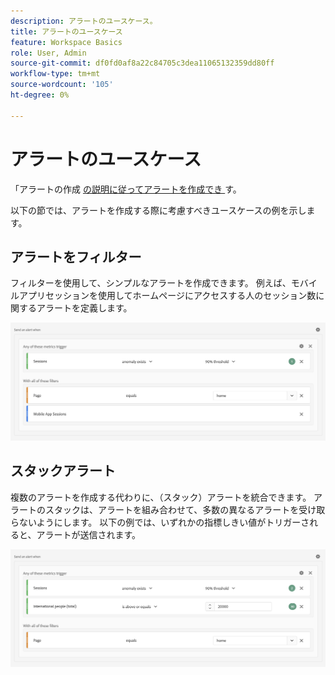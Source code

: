 ```yaml
---
description: アラートのユースケース。
title: アラートのユースケース
feature: Workspace Basics
role: User, Admin
source-git-commit: df0fd0af8a22c84705c3dea11065132359dd80ff
workflow-type: tm+mt
source-wordcount: '105'
ht-degree: 0%

---
```


# アラートのユースケース

「アラートの作成 [ の説明に従ってアラートを作成でき ](/help/components/c-intelligent-alerts/alert-builder.md) す。

以下の節では、アラートを作成する際に考慮すべきユースケースの例を示します。

## アラートをフィルター

フィルターを使用して、シンプルなアラートを作成できます。 例えば、モバイルアプリセッションを使用してホームページにアクセスする人のセッション数に関するアラートを定義します。


![](assets/alerts-example1.png)



## スタックアラート

複数のアラートを作成する代わりに、（スタック）アラートを統合できます。 アラートのスタックは、アラートを組み合わせて、多数の異なるアラートを受け取らないようにします。 以下の例では、いずれかの指標しきい値がトリガーされると、アラートが送信されます。

![](assets/alerts-example2.png)
